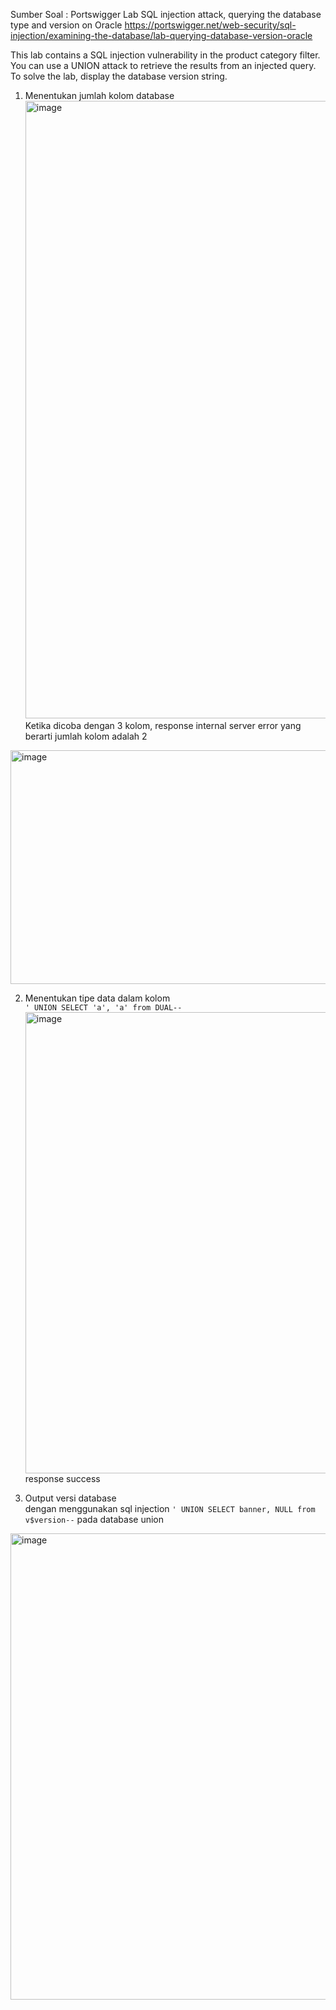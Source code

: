 Sumber Soal :
Portswigger Lab SQL injection attack, querying the database type and version on Oracle
https://portswigger.net/web-security/sql-injection/examining-the-database/lab-querying-database-version-oracle <br />

 This lab contains a SQL injection vulnerability in the product category filter. You can use a UNION attack to retrieve the results from an injected query.
To solve the lab, display the database version string. <br />

1. Menentukan jumlah kolom database
 <img width="1850" height="988" alt="image" src="https://github.com/user-attachments/assets/dc4249d0-b980-4754-9298-fb9ada55f275" /> <br />
 Ketika dicoba dengan 3 kolom, response internal server error yang berarti jumlah kolom adalah 2 <br />
<img width="1482" height="374" alt="image" src="https://github.com/user-attachments/assets/98b6c124-2b78-421f-ac38-8cf4cd36119e" />

2. Menentukan tipe data dalam kolom <br />
`' UNION SELECT 'a', 'a' from DUAL--`
<img width="1466" height="738" alt="image" src="https://github.com/user-attachments/assets/6389c241-5427-456c-8b61-7cbf79a61001" /> <br />
response success

3. Output versi database <br />
dengan menggunakan sql injection `' UNION SELECT banner, NULL from v$version--` pada database union
<img width="1405" height="746" alt="image" src="https://github.com/user-attachments/assets/198be1bb-3b90-4acf-9013-3aa5e9f976d1" />

